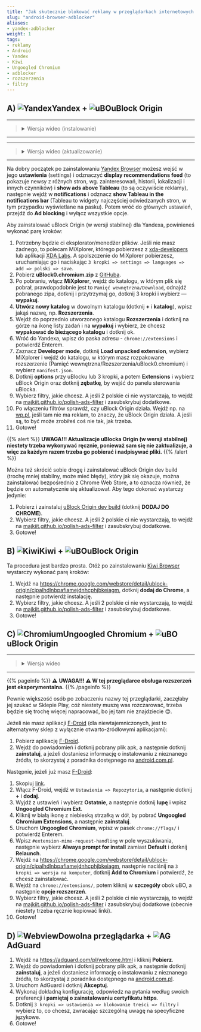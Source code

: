 ```yaml
---
title: "Jak skutecznie blokować reklamy w przeglądarkach internetowych na Androidzie?"
slug: "android-browser-adblocker"
aliases:
- yandex-adblocker
weight: 1
tags:
- reklamy
- Android
- Yandex
- Kiwi
- Ungoogled Chromium
- adblocker
- rozszerzenia
- filtry
---
```


## A) ![Yandex]Yandex + ![uBO]uBlock Origin
<hr><blockquote><details><summary>Wersja wideo (instalowanie)</summary><br>
{{< youtube nmEs0J4M-7I >}}
</details></blockquote><hr>

<hr><blockquote><details><summary>Wersja wideo (aktualizowanie)</summary><br>
{{< youtube k9t9PRDn5MU >}}
</details></blockquote><hr>

Na dobry początek po zainstalowaniu [Yandex Browser](https://play.google.com/store/apps/details?id=com.yandex.browser&hl=en) możesz wejść w jego **ustawienia** (settings) i odznaczyć **display recommendations feed** (to pokazuje newsy z różnych stron, wg. zainteresowań, historii, lokalizacji i innych czynników) i **show ads above Tableau** (to są oczywiście reklamy), następnie wejdź w **notifications** i odznacz **show Tableau in the notifications bar** (Tableau to widgety najczęściej odwiedzanych stron, w tym przypadku wyświetlane na pasku). Potem wróć do głównych ustawień, przejdź do **Ad blocking** i wyłącz wszystkie opcje.

Aby zainstalować uBlock Origin (w wersji stabilnej) dla Yandexa, powinieneś wykonać parę kroków:
1. Potrzebny będzie ci eksplorator/menedżer plików. Jeśli nie masz żadnego, to polecam MiXplorer, którego pobierzesz z [xda-developers](https://forum.xda-developers.com/showthread.php?t=1523691 "https://forum.xda-developers.com/showthread.php?t=1523691") lub aplikacji [XDA Labs](https://www.xda-developers.com/xda-labs/). A spolszczenie do MiXplorer pobierzesz, uruchamiając go i naciskając `3 kropki => settings => languages => add => polski => save`.
2. Pobierz **uBlock0.chromium.zip** z [GitHuba](https://github.com/gorhill/uBlock/releases).
3. Po pobraniu, włącz **MiXplorer**, wejdź do katalogu, w którym plik się pobrał, prawdopodobnie jest to `Pamięć wewnętrzna/Download`, odnajdź pobranego zipa, dotknij i przytrzymaj go, dotknij 3 kropki i wybierz — **wypakuj**.
4. **Utwórz nowy katalog** w dowolnym katalogu (dotknij **+** i **katalog**), wpisz jakąś nazwę, np. **Rozszerzenia**.
5. Wejdź do poprzednio utworzonego katalogu **Rozszerzenia** i dotknij na górze na ikonę listy zadań i na **wypakuj** i wybierz, że chcesz **wypakować do bieżącego katalogu** i dotknij ok.
6. Wróć do Yandexa, wpisz do paska adresu - `chrome://extensions` i potwierdź Enterem.
7. Zaznacz **Developer mode**, dotknij **Load unpacked extension**, wybierz MiXplorer i wejdź do katalogu, w którym masz rozpakowane rozszerzenie (Pamięć wewnętrzna/Rozszerzenia/uBlock0.chromium) i wybierz `manifest.json`.
8. Dotknij **options** przy uBlocku lub 3 kropki, a potem **Extensions** i wybierz uBlock Origin oraz dotknij **zębatkę**, by wejść do panelu sterowania uBlocka.
9. Wybierz filtry, jakie chcesz. A jeśli 2 polskie ci nie wystarczają, to wejdź na [majkiit.github.io/polish-ads-filter](https://majkiit.github.io/polish-ads-filter/) i zasubskrybuj dodatkowe.
10. Po włączeniu filtrów sprawdź, czy uBlock Origin działa. Wejdź np. na [wp.pl](https://wp.pl/), jeśli tam nie ma reklam, to znaczy, że uBlock Origin działa. A jeśli są, to być może zrobiłeś coś nie tak, jak trzeba.
11. Gotowe!

{{% alert %}}
**UWAGA!!! Aktualizacje uBlocka Origin (w wersji stabilnej) niestety trzeba wykonywać ręcznie, ponieważ sam się nie zaktualizuje, a więc za każdym razem trzeba go pobierać i nadpisywać pliki.**
{{% /alert %}}


Można też skrócić sobie drogę i zainstalować uBlock Origin dev build (trochę mniej stabilny, może mieć błędy), który jak się okazuje, można zainstalować bezpośrednio z Chrome Web Store, a to oznacza również, że będzie on automatycznie się aktualizował. Aby tego dokonać wystarczy jedynie:
1. Pobierz i zainstaluj [uBlock Origin dev build](https://chrome.google.com/webstore/detail/ublock-origin-dev-build/cgbcahbpdhpcegmbfconppldiemgcoii) (dotknij **DODAJ DO CHROME**).
2. Wybierz filtry, jakie chcesz. A jeśli 2 polskie ci nie wystarczają, to wejdź na [majkiit.github.io/polish-ads-filter](https://majkiit.github.io/polish-ads-filter/) i zasubskrybuj dodatkowe.
3. Gotowe!

## B) ![Kiwi]Kiwi + ![uBO]uBlock Origin

Ta procedura jest bardzo prosta. Otóż po zainstalowaniu [Kiwi Browser](https://play.google.com/store/apps/details?id=com.kiwibrowser.browser) wystarczy wykonać parę kroków:
1. Wejdź na https://chrome.google.com/webstore/detail/ublock-origin/cjpalhdlnbpafiamejdnhcphjbkeiagm, dotknij **dodaj do Chrome**, a następnie potwierdź instalację.
2. Wybierz filtry, jakie chcesz. A jeśli 2 polskie ci nie wystarczają, to wejdź na [majkiit.github.io/polish-ads-filter](https://majkiit.github.io/polish-ads-filter/) i zasubskrybuj dodatkowe.
3. Gotowe!

## C) ![Chromium]Ungoogled Chromium + ![uBO]uBlock Origin
<hr><blockquote><details><summary>Wersja wideo</summary><br>
{{< youtube 9k6tvyyowk0 >}}
</details></blockquote><hr>

{{% pageinfo %}}
⚠️ **UWAGA!!! ⚠️ W tej przeglądarce obsługa rozszerzeń jest eksperymentalna.**
{{% /pageinfo %}}

Pewnie większość osób po zobaczeniu nazwy tej przeglądarki, zaczęłaby jej szukać w Sklepie Play, cóż niestety muszę was rozczarować, trzeba będzie się trochę więcej napracować, bo jej tam nie znajdziecie 😊.

Jeżeli nie masz aplikacji [F-Droid](https://f-droid.org) (dla niewtajemniczonych, jest to alternatywny sklep z wyłącznie otwarto-źródłowymi aplikacjami):
1. Pobierz aplikację [F-Droid](https://f-droid.org/F-Droid.apk).
2. Wejdź do powiadomień i dotknij pobrany plik apk, a następnie dotknij **zainstaluj**, a jeżeli dostaniesz informację o instalowaniu z nieznanego źródła, to skorzystaj z poradnika dostępnego na [android.com.pl](https://android.com.pl/porady/250018-aplikacje-z-nieznanych-zrodel/).

Następnie, jeżeli już masz [F-Droid](https://f-droid.org):
1. Skopiuj [link](https://www.droidware.info/fdroid/repo?fingerprint=2144449AB1DD270EC31B6087409B5D0EA39A75A9F290DA62AC1B238A0EAAF851).
2. Włącz F-Droid, wejdź w `Ustawienia => Repozytoria`, a następnie dotknij **+** i **dodaj**.
3. Wyjdź z ustawień i wybierz **Ostatnie**, a następnie dotknij **lupę** i wpisz **Ungoogled Chromium Ext**.
4. Kliknij w białą ikonę z niebieską strzałką w dół, by pobrać **Ungoogled Chromium Extensions**, a następnie **zainstaluj**.
5. Uruchom **Ungoogled Chromium**, wpisz w pasek `chrome://flags/` i potwierdź Enterem.
6. Wpisz `#extension-mime-request-handling` w pole wyszukiwania, następnie wybierz **Always prompt for install** zamiast **Default** i dotknij **Relaunch**.
7. Wejdź na https://chrome.google.com/webstore/detail/ublock-origin/cjpalhdlnbpafiamejdnhcphjbkeiagm, następnie naciśnij na `3 kropki => wersja na komputer`, dotknij **Add to Chromium** i potwierdź, że chcesz zainstalować.
8. Wejdź na `chrome://extensions/`, potem kliknij w **szczegóły** obok uBO, a następnie **opcje rozszerzeń**.
9. Wybierz filtry, jakie chcesz. A jeśli 2 polskie ci nie wystarczają, to wejdź na [majkiit.github.io/polish-ads-filter](https://majkiit.github.io/polish-ads-filter/) i zasubskrybuj dodatkowe (obecnie niestety trzeba ręcznie kopiować linki).
10. Gotowe!

## D) ![Webview]Dowolna przeglądarka + ![AG]AdGuard
1. Wejdź na https://adguard.com/pl/welcome.html i kliknij **Pobierz**.
2. Wejdź do powiadomień i dotknij pobrany plik apk, a następnie dotknij **zainstaluj**, a jeżeli dostaniesz informację o instalowaniu z nieznanego źródła, to skorzystaj z poradnika dostępnego na [android.com.pl](https://android.com.pl/porady/250018-aplikacje-z-nieznanych-zrodel/).
3. Uruchom AdGuard i dotknij **Akceptuj**.
4. Wykonaj dokładną konfigurację, odpowiedz na pytania według swoich preferencji i **pamiętaj o zainstalowaniu certyfikatu https**.
5. Dotknij `3 kropki => ustawienia => blokowanie treści => filtry` i wybierz to, co chcesz, zwracając szczególną uwagę na specyficzne językowe.
6. Gotowe!

[Chromium]: https://cdnjs.cloudflare.com/ajax/libs/browser-logos/69.0.1/chromium/chromium_24x24.png "Ungoogled Chromium"
[Kiwi]: https://raw.githubusercontent.com/scribblemaniac/browser-logos/41d6542b2d122f5b65d8f259cf5ffbdb3b89831d/src/kiwi/kiwi_24x24.png "Kiwi Browser"
[Yandex]: https://cdnjs.cloudflare.com/ajax/libs/browser-logos/69.0.1/yandex/yandex_24x24.png "Yandex Browser"
[Webview]: https://cdnjs.cloudflare.com/ajax/libs/browser-logos/69.0.1/android-webview/android-webview_24x24.png

[uBO]: /images/uBO_24.png
[AG]: /images/AdGuard_logo_24.png
